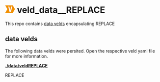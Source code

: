 # ![veld data](https://raw.githubusercontent.com/veldhub/.github/refs/heads/main/images/symbol_V_letter.png) veld_data__REPLACE

This repo contains [data velds](https://zenodo.org/records/13322913) encapsulating REPLACE

## data velds

The following data velds were persited. Open the respective veld yaml file for more information.

**[./data/veldREPLACE](./data/veldREPLACE)** 

REPLACE

